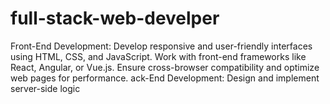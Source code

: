 # full-stack-web-develper
Front-End Development:  Develop responsive and user-friendly interfaces using HTML, CSS, and JavaScript. Work with front-end frameworks like React, Angular, or Vue.js. Ensure cross-browser compatibility and optimize web pages for performance.      ack-End Development:  Design and implement server-side logic 
